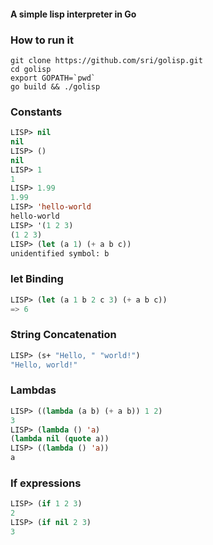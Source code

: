 #### A simple lisp interpreter in Go

### How to run it

```
git clone https://github.com/sri/golisp.git
cd golisp
export GOPATH=`pwd`
go build && ./golisp
```

### Constants

```lisp
LISP> nil
nil
LISP> ()
nil
LISP> 1
1
LISP> 1.99
1.99
LISP> 'hello-world
hello-world
LISP> '(1 2 3)
(1 2 3)
LISP> (let (a 1) (+ a b c))
unidentified symbol: b
```

### let Binding

```lisp
LISP> (let (a 1 b 2 c 3) (+ a b c))
=> 6
```

### String Concatenation

```lisp
LISP> (s+ "Hello, " "world!")
"Hello, world!"
```

### Lambdas

```lisp
LISP> ((lambda (a b) (+ a b)) 1 2)
3
LISP> (lambda () 'a)
(lambda nil (quote a))
LISP> ((lambda () 'a))
a
```

### If expressions

```lisp
LISP> (if 1 2 3)
2
LISP> (if nil 2 3)
3
```